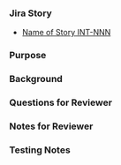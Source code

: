### Jira Story

- [Name of Story INT-NNN](https://osi-cwds.atlassian.net/browse/INT-NNN)

### Purpose


### Background


### Questions for Reviewer


### Notes for Reviewer


### Testing Notes

